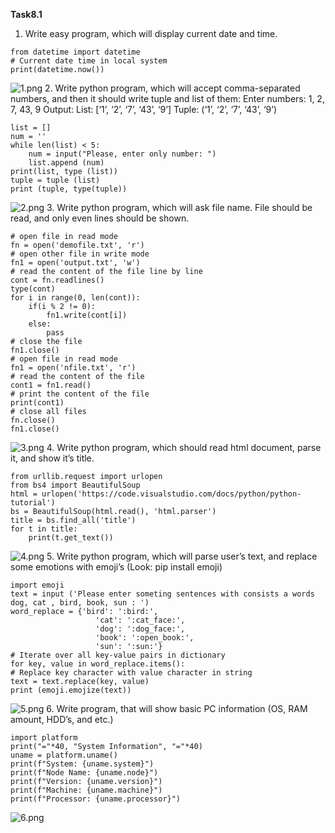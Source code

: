 **Task8.1**

1. Write easy program, which will display current date and time.
```
from datetime import datetime
# Current date time in local system
print(datetime.now())
```
![1.png]()
2. Write python program, which will accept comma-separated numbers, and then it
should write tuple and list of them:
Enter numbers: 1, 2, 7, 43, 9
Output:
List: [‘1’, ‘2’, ‘7’, ‘43’, ‘9’]
Tuple: (‘1’, ‘2’, ‘7’, ‘43’, ‘9’)
```
list = []
num = ''
while len(list) < 5:
    num = input("Please, enter only number: ")
    list.append (num)
print(list, type (list))
tuple = tuple (list)
print (tuple, type(tuple))
```
![2.png]()
3. Write python program, which will ask file name. File should be read, and only even
lines should be shown.
```
# open file in read mode
fn = open('demofile.txt', 'r')
# open other file in write mode
fn1 = open('output.txt', 'w')
# read the content of the file line by line
cont = fn.readlines()
type(cont)
for i in range(0, len(cont)):
	if(i % 2 != 0):
		fn1.write(cont[i])
	else:
		pass
# close the file
fn1.close()
# open file in read mode
fn1 = open('nfile.txt', 'r')
# read the content of the file
cont1 = fn1.read()
# print the content of the file
print(cont1)
# close all files
fn.close()
fn1.close()
```
![3.png]()
4. Write python program, which should read html document, parse it, and show it’s
title.
```
from urllib.request import urlopen
from bs4 import BeautifulSoup
html = urlopen('https://code.visualstudio.com/docs/python/python-tutorial')
bs = BeautifulSoup(html.read(), 'html.parser')
title = bs.find_all('title')
for t in title:
    print(t.get_text())
```
![4.png]()
5. Write python program, which will parse user’s text, and replace some emotions with
emoji’s (Look: pip install emoji)
```
import emoji
text = input ('Please enter someting sentences with consists a words dog, cat , bird, book, sun : ')
word_replace = {'bird': ':bird:',
                   'cat': ':cat_face:',
                   'dog': ':dog_face:',
                   'book': ':open_book:',
                   'sun': ':sun:'}
# Iterate over all key-value pairs in dictionary
for key, value in word_replace.items():
# Replace key character with value character in string
text = text.replace(key, value)
print (emoji.emojize(text))
```
![5.png]()
6. Write program, that will show basic PC information (OS, RAM amount, HDD’s, and
etc.)
```
import platform
print("="*40, "System Information", "="*40)
uname = platform.uname()
print(f"System: {uname.system}")
print(f"Node Name: {uname.node}")
print(f"Version: {uname.version}")
print(f"Machine: {uname.machine}")
print(f"Processor: {uname.processor}")
```
![6.png]()
